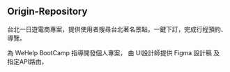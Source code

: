 ## Origin-Repository

台北一日遊電商專案，提供使用者搜尋台北著名景點，一鍵下訂，完成行程預約、導覽。

為 WeHelp BootCamp 指導開發個人專案，
由 UI設計師提供 Figma 設計稿 及 指定API路由，


